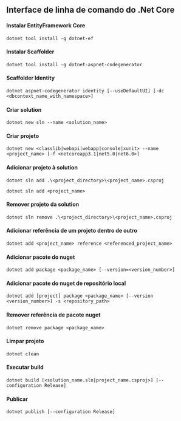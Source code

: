 ## Interface de linha de comando do .Net Core

#### Instalar EntityFramework Core
```
dotnet tool install -g dotnet-ef
```

#### Instalar Scaffolder
```
dotnet tool install -g dotnet-aspnet-codegenerator
```

#### Scaffolder Identity
```
dotnet aspnet-codegenerator identity [--useDefaultUI] [-dc <dbcontext_name_with_namespace>]
```

#### Criar solution
```
dotnet new sln --name <solution_name>
```

#### Criar projeto
```
dotnet new <classlib|webapi|webapp|console|xunit> --name <project_name> [-f <netcoreapp3.1|net5.0|net6.0>]
```

#### Adicionar projeto à solution
```
dotnet sln add .\<project_directory>\<project_name>.csproj
```
```
dotnet sln add <project_name>
```

#### Remover projeto da solution
```
dotnet sln remove .\<project_directory>\<project_name>.csproj
```

#### Adicionar referência de um projeto dentro de outro
```
dotnet add <project_name> reference <referenced_project_name>
```

#### Adicionar pacote do nuget
```
dotnet add package <package_name> [--version=<version_number>]
```

#### Adicionar pacote do nuget de repositório local
```
dotnet add [project] package <package_name> [--version <version_number>] -s <repository_path>
```

#### Remover referência de pacote nuget
```
dotnet remove package <package_name>
```

#### Limpar projeto
```
dotnet clean
```

#### Executar build
```
dotnet build [<solution_name.sln|project_name.csproj>] [--configuration Release]
```

#### Publicar
```
dotnet publish [--configuration Release]
```

